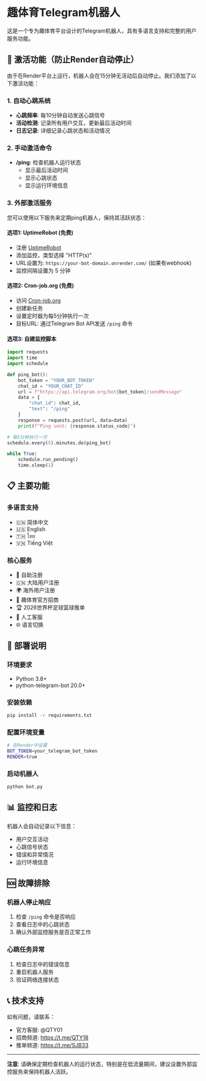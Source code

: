 # 趣体育Telegram机器人

这是一个专为趣体育平台设计的Telegram机器人，具有多语言支持和完整的用户服务功能。

## 🚀 激活功能（防止Render自动停止）

由于在Render平台上运行，机器人会在15分钟无活动后自动停止。我们添加了以下激活功能：

### 1. 自动心跳系统
- **心跳频率**: 每10分钟自动发送心跳信号
- **活动检测**: 记录所有用户交互，更新最后活动时间
- **日志记录**: 详细记录心跳状态和活动情况

### 2. 手动激活命令
- **/ping**: 检查机器人运行状态
  - 显示最后活动时间
  - 显示心跳状态
  - 显示运行环境信息

### 3. 外部激活服务
您可以使用以下服务来定期ping机器人，保持其活跃状态：

#### 选项1: UptimeRobot (免费)
- 注册 [UptimeRobot](https://uptimerobot.com/)
- 添加监控，类型选择 "HTTP(s)"
- URL设置为: `https://your-bot-domain.onrender.com/` (如果有webhook)
- 监控间隔设置为 5 分钟

#### 选项2: Cron-job.org (免费)
- 访问 [Cron-job.org](https://cron-job.org/)
- 创建新任务
- 设置定时器为每5分钟执行一次
- 目标URL: 通过Telegram Bot API发送 `/ping` 命令

#### 选项3: 自建监控脚本
```python
import requests
import time
import schedule

def ping_bot():
    bot_token = "YOUR_BOT_TOKEN"
    chat_id = "YOUR_CHAT_ID"
    url = f"https://api.telegram.org/bot{bot_token}/sendMessage"
    data = {
        "chat_id": chat_id,
        "text": "/ping"
    }
    response = requests.post(url, data=data)
    print(f"Ping sent: {response.status_code}")

# 每5分钟执行一次
schedule.every(5).minutes.do(ping_bot)

while True:
    schedule.run_pending()
    time.sleep(1)
```

## 📋 主要功能

### 多语言支持
- 🇨🇳 简体中文
- 🇺🇸 English
- 🇹🇭 ไทย
- 🇻🇳 Tiếng Việt

### 核心服务
- 📝 自助注册
- 🇨🇳 大陆用户注册
- 🌍 海外用户注册
- 📣 趣体育官方招商
- 🏆 2026世界杯足球篮球推单
- 👥 人工客服
- 🌐 语言切换

## 🔧 部署说明

### 环境要求
- Python 3.8+
- python-telegram-bot 20.0+

### 安装依赖
```bash
pip install -r requirements.txt
```

### 配置环境变量
```bash
# 在Render中设置
BOT_TOKEN=your_telegram_bot_token
RENDER=true
```

### 启动机器人
```bash
python bot.py
```

## 📊 监控和日志

机器人会自动记录以下信息：
- 用户交互活动
- 心跳信号状态
- 错误和异常情况
- 运行环境信息

## 🆘 故障排除

### 机器人停止响应
1. 检查 `/ping` 命令是否响应
2. 查看日志中的心跳状态
3. 确认外部监控服务是否正常工作

### 心跳任务异常
1. 检查日志中的错误信息
2. 重启机器人服务
3. 验证网络连接状态

## 📞 技术支持

如有问题，请联系：
- 官方客服: @QTY01
- 招商频道: https://t.me/QTY18
- 推单频道: https://t.me/SJB33

---

**注意**: 请确保定期检查机器人的运行状态，特别是在低流量期间，建议设置外部监控服务来保持机器人活跃。
